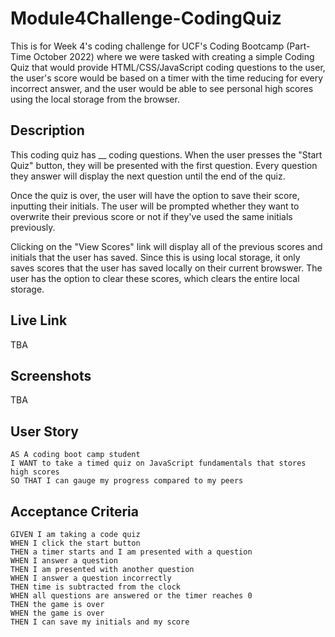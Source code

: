 # Module4Challenge-CodingQuiz
This is for Week 4's coding challenge for UCF's Coding Bootcamp (Part-Time October 2022) where we were tasked with creating a simple Coding Quiz that would provide HTML/CSS/JavaScript coding questions to the user, the user's score would be based on a timer with the time reducing for every incorrect answer, and the user would be able to see personal high scores using the local storage from the browser.

## Description
This coding quiz has __ coding questions. When the user presses the "Start Quiz" button, they will be presented with the first question. Every question they answer will display the next question until the end of the quiz. <br>

Once the quiz is over, the user will have the option to save their score, inputting their initials. The user will be prompted whether they want to overwrite their previous score or not if they've used the same initials previously. <br>

Clicking on the "View Scores" link will display all of the previous scores and initials that the user has saved. Since this is using local storage, it only saves scores that the user has saved locally on their current browswer. The user has the option to clear these scores, which clears the entire local storage. <br>



## Live Link
TBA

## Screenshots
TBA

## User Story
```
AS A coding boot camp student
I WANT to take a timed quiz on JavaScript fundamentals that stores high scores
SO THAT I can gauge my progress compared to my peers
```

## Acceptance Criteria
```
GIVEN I am taking a code quiz
WHEN I click the start button
THEN a timer starts and I am presented with a question
WHEN I answer a question
THEN I am presented with another question
WHEN I answer a question incorrectly
THEN time is subtracted from the clock
WHEN all questions are answered or the timer reaches 0
THEN the game is over
WHEN the game is over
THEN I can save my initials and my score
```

